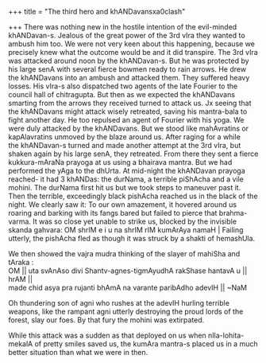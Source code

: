 +++
title = "The third hero and khANDavansxa0clash"

+++
There was nothing new in the hostile intention of the evil-minded
khANDavan-s. Jealous of the great power of the 3rd vIra they wanted to
ambush him too. We were not very keen about this happening, because we
precisely knew what the outcome would be and it did transpire. The 3rd
vIra was attacked around noon by the khANDavan-s. But he was protected
by his large senA with several fierce bowmen ready to rain arrows. He
drew the khANDavans into an ambush and attacked them. They suffered
heavy losses. His vIra-s also dispatched two agents of the late Fourier
to the council hall of chitragupta. But then as we expected the
khANDavans smarting from the arrows they received turned to attack us.
Jx seeing that the khANDavans might attack wisely retreated, saving his
mantra-bala to fight another day. He too repulsed an agent of Fourier
with his yoga. We were duly attacked by the khANDavans. But we stood
like mahAvratins or kapAlavratins unmoved by the blaze around us. After
raging for a while  
the khANDavan-s turned and made another attempt at the 3rd vIra, but
shaken again by his large senA, they retreated. From there they sent a
fierce kukkura-mAraNa prayoga at us using a bhairava mantra. But we had
performed the yAga to the dhUrta. At mid-night the khANDavan prayoga
reached- it had 3 khANDas: the durNama, a terrible piShAcha and a vile
mohini. The durNama first hit us but we took steps to maneuver past it.
Then the terrible, exceedingly black pishAcha reached us in the black of
the night. We clearly saw it: To our own amazement, it hovered around us
roaring and barking with its fangs bared but failed to pierce that
brahma-varma. It was so close yet unable to strike us, blocked by the
invisible skanda gahvara: OM shrIM e i u na shrIM rIM kumArAya namaH |
Failing utterly, the pishAcha fled as though it was struck by a shakti
of hemashUla.

We then showed the vajra mudra thinking of the slayer of mahiSha and
tAraka :  
OM || uta svAnAso divi Shantv-agnes-tigmAyudhA rakShase hantavA u ||
hrAM ||  
made chid asya pra rujanti bhAmA na varante paribAdho adevIH || \~NaM

Oh thundering son of agni who rushes at the adevIH hurling terrible
weapons, like the rampant agni utterly destroying the proud lords of the
forest, slay our foes. By that fury the mohini was extirpated.

While this attack was a sudden as that deployed on us when
nIla-lohita-mekalA of pretty smiles saved us, the kumAra mantra-s placed
us in a much better situation than what we were in then.
